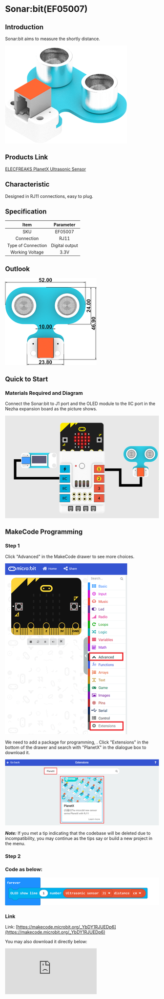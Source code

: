 # Sonar:bit(EF05007)

## Introduction

Sonar:bit aims to measure the shortly distance.

![](./images/05007_01.png)

## Products Link

[ELECFREAKS PlanetX Ultrasonic Sensor](https://shop.elecfreaks.com/products/elecfreaks-planetx-ultrasonic-sensor?_pos=1&_sid=c1b3b6d4a&_ss=r)

## Characteristic

 Designed in RJ11 connections, easy to plug.

## Specification


Item | Parameter
:-: | :-:
SKU|EF05007
Connection|RJ11
Type of Connection|Digital output
Working Voltage|3.3V


## Outlook



![](./images/05007_02.png)

## Quick to Start


### Materials Required and Diagram

 Connect the Sonar:bit to J1 port and the OLED module to the IIC port in the Nezha expansion board as the picture shows.


![](./images/05007_03.png)

## MakeCode Programming


### Step 1

Click "Advanced" in the MakeCode drawer to see more choices.

![](./images/05001_04.png)

We need to add a package for programming, . Click "Extensions" in the bottom of the drawer and search with "PlanetX" in the dialogue box to download it.

![](./images/05001_05.png)

***Note:*** If you met a tip indicating that the codebase will be deleted due to incompatibility, you may continue as the tips say or build a new project in the menu.

### Step 2

### Code as below:

![](./images/05007_06.png)


### Link
Link: [https://makecode.microbit.org/_YbDY1RJUEDp6](https://makecode.microbit.org/_YbDY1RJUEDp6)

You may also download it directly below:


<div
    style={{
        position: 'relative',
        paddingBottom: '60%',
        overflow: 'hidden',
    }}
>
    <iframe
        src="https://makecode.microbit.org/_DdAU5d4kMJDh"
        frameborder="0"
        sandbox="allow-popups allow-forms allow-scripts allow-same-origin"
        style={{
            position: 'absolute',
            width: '100%',
            height: '100%',
        }}
    />
</div>


### Result
 The distance value displays on the OLED module.

## Python Programming



### Step 1

Download the package and unzip it: [PlanetX_MicroPython](https://github.com/lionyhw/PlanetX_MicroPython/archive/master.zip)

Go to   [Python editor](https://python.microbit.org/v/2.0)

![](./images/05001_07.png)

We need to add enum.py and distance.py for programming. Click "Load/Save" and then click "Show Files (1)" to see more choices, click "Add file" to add enum.py and distance.py from the unzipped package of PlanetX_MicroPython.

![](./images/05001_08.png)
![](./images/05001_09.png)
![](./images/05007_10.png)

### Step 2

### Reference

```
from microbit import *
from enum import *
from distance import *

while True:
    dis = DISTANCE(J1)
    display.scroll(int(dis.get_distance(0)))
    sleep(500)
```


### Result
 The detected distance displays on the micro:bit.

## Relevant File


## Technique File
